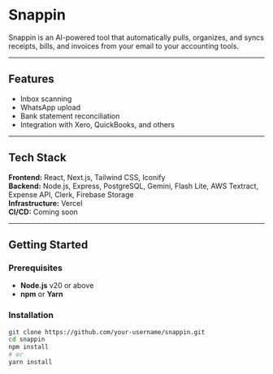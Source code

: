 # Snappin

Snappin is an AI-powered tool that automatically pulls, organizes, and syncs receipts, bills, and invoices from your email to your accounting tools.

---

## Features

- Inbox scanning  
- WhatsApp upload  
- Bank statement reconciliation  
- Integration with Xero, QuickBooks, and others  

---

## Tech Stack

**Frontend:** React, Next.js, Tailwind CSS, Iconify  
**Backend:** Node.js, Express, PostgreSQL, Gemini, Flash Lite, AWS Textract, Expense API, Clerk, Firebase Storage  
**Infrastructure:** Vercel  
**CI/CD:** Coming soon  

---

## Getting Started

### Prerequisites

- **Node.js** v20 or above  
- **npm** or **Yarn**

### Installation

```bash
git clone https://github.com/your-username/snappin.git
cd snappin
npm install
# or
yarn install
